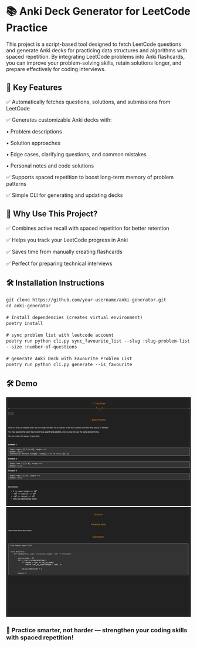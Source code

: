 # 📚 Anki Deck Generator for LeetCode Practice

This project is a script-based tool designed to fetch LeetCode questions and generate Anki decks for practicing data structures and algorithms with spaced repetition. By integrating LeetCode problems into Anki flashcards, you can improve your problem-solving skills, retain solutions longer, and prepare effectively for coding interviews.


## 🚀 Key Features

✅ Automatically fetches questions, solutions, and submissions from LeetCode

✅ Generates customizable Anki decks with:

•	Problem descriptions

•	Solution approaches

•	Edge cases, clarifying questions, and common mistakes

•	Personal notes and code solutions

✅ Supports spaced repetition to boost long-term memory of problem patterns

✅ Simple CLI for generating and updating decks


## 🎯 Why Use This Project?

✅ Combines active recall with spaced repetition for better retention

✅ Helps you track your LeetCode progress in Anki

✅ Saves time from manually creating flashcards

✅ Perfect for preparing technical interviews

## 🛠️ Installation Instructions

```
git clone https://github.com/your-username/anki-generator.git
cd anki-generator

# Install dependencies (creates virtual environment)
poetry install

# sync problem list with leetcode account
poetry run python cli.py sync_favourite_list --slug :slug-problem-list --size :number-of-questions

# generate Anki Deck with Favourite Problem List
poetry run python cli.py generate --is_favourite 
```
## 🛠️ Demo

![front](./demo/front.png)
![back](./demo/back.png)


### 🚀 Practice smarter, not harder — strengthen your coding skills with spaced repetition!